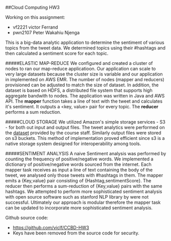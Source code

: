 ##Cloud Computing HW3

Working on this assignment:
- vf2221 victor Ferrand
- pwn2107 Peter Wakahiu Njenga


This is a big-data analytic application to determine the sentiment of various topics from the tweet data. 
We determined topics using their \#hashtags and then calculated a sentiment score for each topic.



#####ELASTIC MAP-REDUCE
We configured and created a cluster of nodes to ran our map-reduce applicatioon. Our application can scale to very large 
datasets because the cluster size is variable and our application in implemented on AWS EMR.
The number of nodes (mapper and reducers) provisioned can be adjusted to match the size of
dataset. In addition, the dataset is based on HDFS, a distributed file system that supports
high aggregate bandwith to nodes. The application was written in Java and AWS API. The **mapper** function takes a
line of text with the tweet and calculates it's sentiment. It outputs a \<key, value\> pair for
every topic. The **reducer** performs a sum reduction.



#####CLOUD STORAGE
We utilized Amazon's simple storage services - S3 - for both out input and output files. The tweet analytics were 
performed on the [dataset](https://s3.amazonaws.com/ColumbiaCloud/final/Assignment3Tweets-2) provided by the course staff.
Similarly output files were stored on s3 buckets. This method of implementation proved efficient since s3 is a native 
storage system designed for interoperability among tools.



#####SENTIMENT ANALYSIS
A naive Sentiment analysis was performed by counting the frequency of positive/negative words. 
We implemented a dictionary of positive/negative words sourced from the internet. Each mapper task
receives as input a line of text containing the body of the tweet, we analysed only those tweets with
\#hashtags in them. The mapper emits a {Key,value} pair consisting of {Hashtag,sentimentScore}. The 
reducer then performs a sum-reduction of {Key,value} pairs with the same hashtags. We attempted to 
perform more sophisticated sentiment analysis with open source software such as stanford NLP library
by were not successful. Ultimately our approach is modular therefore the mapper task can be updated
to incorporate more sophisticated sentiment analysis.




Github source code:
- https://github.com/viclf/CCBD-HW3
- Keys have been removed from the source code for security.
